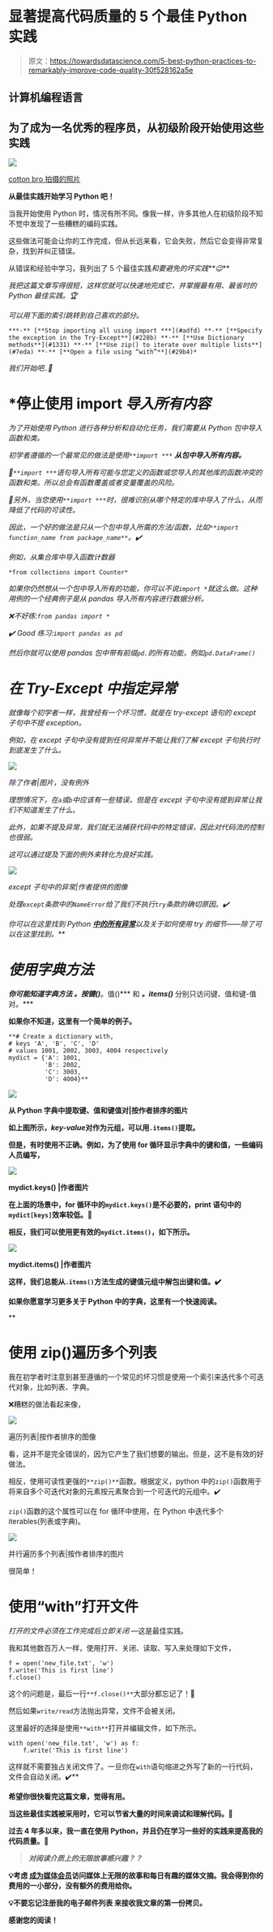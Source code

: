 # 显著提高代码质量的 5 个最佳 Python 实践

> 原文：<https://towardsdatascience.com/5-best-python-practices-to-remarkably-improve-code-quality-30f528162a5e>

## 计算机编程语言

## 为了成为一名优秀的程序员，从初级阶段开始使用这些实践

![](img/fedb452ac8a462f4b146acb0eaf89dd0.png)

[cotton bro 拍摄的照片](https://www.pexels.com/photo/the-power-text-sign-on-a-wall-7671464/)

**从最佳实践开始学习 Python 吧！**

当我开始使用 Python 时，情况有所不同。像我一样，许多其他人在初级阶段不知不觉中发现了一些糟糕的编码实践。

这些做法可能会让你的工作完成，但从长远来看，它会失败，然后它会变得非常复杂，找到并纠正错误。

从错误和经验中学习，我列出了 5 个最佳实践*和要避免的坏实践**😉***

*我把这篇文章写得很短，这样您就可以快速地完成它，并掌握最有用、最省时的 Python 最佳实践。🏆*

*可以用下面的索引跳转到自己喜欢的部分。*

```
***·** [**Stop importing all using import ***](#adfd) **·** [**Specify the exception in the Try-Except**](#228b) **·** [**Use Dictionary methods**](#1331) **·** [**Use zip() to iterate over multiple lists**](#7eda) **·** [**Open a file using “with”**](#29b4)*
```

*我们开始吧..🚀*

# *停止使用 import *导入所有内容*

*为了开始使用 Python 进行各种分析和自动化任务，我们需要从 Python 包中导入函数和类。*

*初学者遵循的一个最常见的做法是使用`**import ***` **从包中导入所有内容。***

*🚩`**import ***`语句导入所有可能与您定义的函数或您导入的其他库的函数冲突的函数和类。所以总会有函数覆盖或者变量覆盖的风险。*

*🚩另外，当您使用`**import ***`时，很难识别从哪个特定的库中导入了什么，从而降低了代码的可读性。*

*因此，一个好的做法是只从一个包中导入所需的方法/函数，比如`**import function_name from package_name**`。✔️*

*例如，从集合库中导入函数计数器*

```
*from collections import Counter*
```

*如果你仍然想从一个包中导入所有的功能，你可以不说`import *`就这么做。这种用例的一个经典例子是从 pandas 导入所有内容进行数据分析。*

*❌不好练:`from pandas import *`*

*✔️ ️Good 练习:`import pandas as pd`*

*然后你就可以使用 pandas 包中带有前缀`pd.`的所有功能，例如`pd.DataFrame()`*

# *在 Try-Except 中指定异常*

*就像每个初学者一样，我曾经有一个坏习惯，就是在 *try-except* 语句的 *except* 子句中不提 exception。*

*例如，在 except 子句中没有提到任何异常并不能让我们了解 except 子句执行时到底发生了什么。*

*![](img/3a4442e7172c0d270f9049ea354e1be6.png)*

*除了作者|图片，没有例外*

*理想情况下，在`a`或`b`中应该有一些错误，但是在 except 子句中没有提到异常让我们不知道发生了什么。*

*此外，如果不提及异常，我们就无法捕获代码中的特定错误，因此对代码流的控制也很弱。*

*这可以通过提及下面的例外来转化为良好实践。*

*![](img/705c7b0a63906c9d262ab05b76073d6b.png)*

*except 子句中的异常|作者提供的图像*

*处理`except`条款中的`NameError`给了我们不执行`try`条款的确切原因。✔️*

*你可以在这里找到 Python [***中的所有异常***](https://docs.python.org/3/library/exceptions.html)*以及关于如何使用 try 的细节——除了可以在这里找到[](https://www.freecodecamp.org/news/python-try-and-except-statements-how-to-handle-exceptions-in-python/)*。***

# ***使用字典方法***

***你可能知道字典方法 ***。按键()******。值()*** 和 ***。items()*** 分别只访问键、值和键-值对。***

**如果你不知道，这里有一个简单的例子。**

```
**# Create a dictionary with,
# keys 'A', 'B', 'C', 'D'
# values 1001, 2002, 3003, 4004 respectively
mydict = {'A': 1001,
          'B': 2002,
          'C': 3003,
          'D': 4004}**
```

**![](img/0a5b9094fe19c1d830f6eca2af8bd654.png)**

**从 Python 字典中提取键、值和键值对|按作者排序的图片**

**如上图所示，***key-value***对作为元组，可以用`.items()`提取。**

**但是，有时使用不正确。例如，为了使用 for 循环显示字典中的键和值，一些编码人员编写，**

**![](img/5af7e73e6bff7f4ae91bf9cfe5b57e43.png)**

**mydict.keys() |作者图片**

**在上面的场景中，for 循环中的`mydict.keys()`是不必要的，print 语句中的`mydict[keys]`效率较低。🚩**

**相反，我们可以使用更有效的`mydict.items()`，如下所示。**

**![](img/c198d360ef29c3f84d6b791a01441f7e.png)**

**mydict.items() |作者图片**

**这样，我们总能从`.items()`方法生成的键值元组中解包出键和值。✔️**

**如果你愿意学习更多关于 Python 中的字典，这里有一个快速阅读。**

**[](https://pub.towardsai.net/python-dictionary-10-practical-methods-you-need-to-know-cbeb1c962bed)  

# 使用 zip()遍历多个列表

我在初学者时注意到甚至遵循的一个常见的坏习惯是使用一个索引来迭代多个可迭代对象，比如列表、字典。

❌糟糕的做法看起来像，

![](img/ff15c4e3f32cd75b8bd5c67ad8057cce.png)

遍历列表|按作者排序的图像

看，这并不是完全错误的，因为它产生了我们想要的输出。但是，这不是有效的好做法。

相反，使用可读性更强的`**zip()**`函数。根据定义，python 中的`zip()`函数用于将来自多个可迭代对象的元素按元素聚合到一个可迭代的元组中。✔️

`zip()`函数的这个属性可以在 for 循环中使用，在 Python 中迭代多个 iterables(列表或字典)。

![](img/1cdee6aa54607949f258a166f99b5e92.png)

并行遍历多个列表|按作者排序的图片

很简单！

# 使用“with”打开文件

*打开的文件必须在工作完成后立即关闭* —这是最佳实践。

我和其他数百万人一样，使用打开、关闭、读取、写入来处理如下文件，

```
f = open('new_file.txt', 'w')
f.write('This is first line')
f.close()
```

这个的问题是，最后一行`**f.close()**`大部分都忘记了！🚩

然后如果`write/read`方法抛出异常，文件不会被关闭。

这里最好的选择是使用`**with**`打开并编辑文件，如下所示。

```
with open('new_file.txt', 'w') as f:
    f.write('This is first line')
```

这样就不需要独占关闭文件了。一旦你在`with`语句缩进之外写了新的一行代码，文件会自动关闭。✔️** 

**希望你很快看完这篇文章，觉得有用。**

**当这些最佳实践被采用时，它可以节省大量的时间来调试和理解代码。💯**

**过去 4 年多以来，我一直在使用 Python，并且仍在学习一些好的实践来提高我的代码质量。💪**

> ***对阅读介质上的无限故事感兴趣？？***

**💡考虑 [**成为媒体会员**](https://medium.com/@17.rsuraj/membership)**访问媒体上无限的**故事和每日有趣的媒体文摘。我会得到你的费用的一小部分，没有额外的费用给你。**

**💡不要忘记注册我的电子邮件列表 来接收我文章的第一份拷贝。**

****感谢您的阅读！****